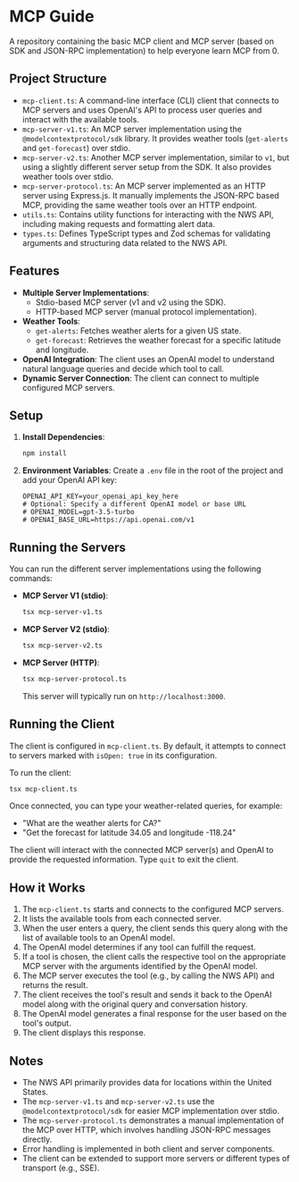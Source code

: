 # MCP Guide

A repository containing the basic MCP client and MCP server (based on SDK and JSON-RPC implementation) to help everyone learn MCP from 0.

## Project Structure

- `mcp-client.ts`: A command-line interface (CLI) client that connects to MCP servers and uses OpenAI's API to process user queries and interact with the available tools.
- `mcp-server-v1.ts`: An MCP server implementation using the `@modelcontextprotocol/sdk` library. It provides weather tools (`get-alerts` and `get-forecast`) over stdio.
- `mcp-server-v2.ts`: Another MCP server implementation, similar to `v1`, but using a slightly different server setup from the SDK. It also provides weather tools over stdio.
- `mcp-server-protocol.ts`: An MCP server implemented as an HTTP server using Express.js. It manually implements the JSON-RPC based MCP, providing the same weather tools over an HTTP endpoint.
- `utils.ts`: Contains utility functions for interacting with the NWS API, including making requests and formatting alert data.
- `types.ts`: Defines TypeScript types and Zod schemas for validating arguments and structuring data related to the NWS API.

## Features

- **Multiple Server Implementations**:
    - Stdio-based MCP server (v1 and v2 using the SDK).
    - HTTP-based MCP server (manual protocol implementation).
- **Weather Tools**:
    - `get-alerts`: Fetches weather alerts for a given US state.
    - `get-forecast`: Retrieves the weather forecast for a specific latitude and longitude.
- **OpenAI Integration**: The client uses an OpenAI model to understand natural language queries and decide which tool to call.
- **Dynamic Server Connection**: The client can connect to multiple configured MCP servers.

## Setup

1.  **Install Dependencies**:
    ```bash
    npm install
    ```
2.  **Environment Variables**:
    Create a `.env` file in the root of the project and add your OpenAI API key:
    ```
    OPENAI_API_KEY=your_openai_api_key_here
    # Optional: Specify a different OpenAI model or base URL
    # OPENAI_MODEL=gpt-3.5-turbo
    # OPENAI_BASE_URL=https://api.openai.com/v1
    ```

## Running the Servers

You can run the different server implementations using the following commands:

-   **MCP Server V1 (stdio)**:
    ```bash
    tsx mcp-server-v1.ts
    ```
-   **MCP Server V2 (stdio)**:
    ```bash
    tsx mcp-server-v2.ts
    ```
-   **MCP Server (HTTP)**:
    ```bash
    tsx mcp-server-protocol.ts
    ```
    This server will typically run on `http://localhost:3000`.

## Running the Client

The client is configured in `mcp-client.ts`. By default, it attempts to connect to servers marked with `isOpen: true` in its configuration.

To run the client:

```bash
tsx mcp-client.ts
```

Once connected, you can type your weather-related queries, for example:

-   "What are the weather alerts for CA?"
-   "Get the forecast for latitude 34.05 and longitude -118.24"

The client will interact with the connected MCP server(s) and OpenAI to provide the requested information. Type `quit` to exit the client.

## How it Works

1.  The `mcp-client.ts` starts and connects to the configured MCP servers.
2.  It lists the available tools from each connected server.
3.  When the user enters a query, the client sends this query along with the list of available tools to an OpenAI model.
4.  The OpenAI model determines if any tool can fulfill the request.
5.  If a tool is chosen, the client calls the respective tool on the appropriate MCP server with the arguments identified by the OpenAI model.
6.  The MCP server executes the tool (e.g., by calling the NWS API) and returns the result.
7.  The client receives the tool's result and sends it back to the OpenAI model along with the original query and conversation history.
8.  The OpenAI model generates a final response for the user based on the tool's output.
9.  The client displays this response.

## Notes

-   The NWS API primarily provides data for locations within the United States.
-   The `mcp-server-v1.ts` and `mcp-server-v2.ts` use the `@modelcontextprotocol/sdk` for easier MCP implementation over stdio.
-   The `mcp-server-protocol.ts` demonstrates a manual implementation of the MCP over HTTP, which involves handling JSON-RPC messages directly.
-   Error handling is implemented in both client and server components.
-   The client can be extended to support more servers or different types of transport (e.g., SSE).
